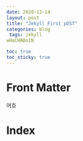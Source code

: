 ```yaml
---
date: 2020-12-14
layout: post
title: "Jekyll First pOST"
categories: blog
 tags: jekyll
wHaCHADoIN

toc: true  
toc_sticky: true 
---
```

# Front Matter
어흐 
# Index
